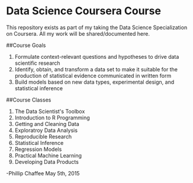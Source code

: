 # Data Science Coursera Course

This repository exists as part of my taking the Data Science Specialization on Coursera. All my work will be shared/documented here.

##Course Goals

1. Formulate context-relevant questions and hypotheses to drive data scientific research
2. Identify, obtain, and transform a data set to make it suitable for the production of statistical evidence communicated in written form
3. Build models based on new data types, experimental design, and statistical inference

##Course Classes

1. The Data Scientist's Toolbox
2. Introduction to R Programming
3. Getting and Cleaning Data
4. Exploratroy Data Analysis
5. Reproducible Research
6. Statistical Inference
7. Regression Models
8. Practical Machine Learning
9. Developing Data Products

-Phillip Chaffee
May 5th, 2015
